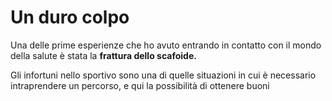 # Un duro colpo

Una delle prime esperienze che ho avuto entrando in contatto con il mondo della salute è stata la **frattura dello scafoide.**

Gli infortuni nello sportivo sono una di quelle situazioni in cui è necessario intraprendere un percorso, e qui la possibilità di ottenere buoni

<!--stackedit_data:
eyJoaXN0b3J5IjpbMTk2MjMzMTA2LC01OTg4NzUwMzJdfQ==
-->